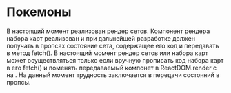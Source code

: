 # Покемоны

В настоящий момент реализован рендер сетов. Компонент рендера набора карт реализован и при дальнейшей разработке
должен получать в пропсах состояние сета, содержащее его код и передавать в метод fetch(). 
В настоящий момент рендер сетов или набора карт может осуществляться только если вручную прописать код набора карт в его fetch() и поменять передаваемый компонет в ReactDOM.render с <App/> на <Card/>. На данный момент трудность заключается в передачи состояний в пропсы. 